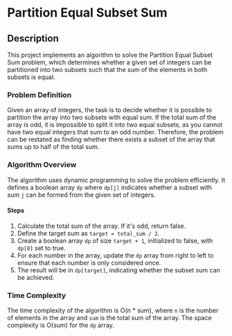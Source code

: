 # Partition Equal Subset Sum

## Description

This project implements an algorithm to solve the Partition Equal Subset Sum problem, which determines whether a given set of integers can be partitioned into two subsets such that the sum of the elements in both subsets is equal.

### Problem Definition

Given an array of integers, the task is to decide whether it is possible to partition the array into two subsets with equal sum. If the total sum of the array is odd, it is impossible to split it into two equal subsets, as you cannot have two equal integers that sum to an odd number. Therefore, the problem can be restated as finding whether there exists a subset of the array that sums up to half of the total sum.

### Algorithm Overview

The algorithm uses dynamic programming to solve the problem efficiently. It defines a boolean array `dp` where `dp[j]` indicates whether a subset with sum `j` can be formed from the given set of integers.

#### Steps
1. Calculate the total sum of the array. If it's odd, return false.
2. Define the target sum as `target = total_sum / 2`.
3. Create a boolean array `dp` of size `target + 1`, initialized to false, with `dp[0]` set to true.
4. For each number in the array, update the `dp` array from right to left to ensure that each number is only considered once.
5. The result will be in `dp[target]`, indicating whether the subset sum can be achieved.

### Time Complexity

The time complexity of the algorithm is O(n * sum), where `n` is the number of elements in the array and `sum` is the total sum of the array. The space complexity is O(sum) for the `dp` array.




